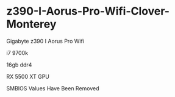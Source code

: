 # z390-I-Aorus-Pro-Wifi-Clover-Monterey

Gigabyte z390 I Aorus Pro Wifi

i7 9700k

16gb ddr4 

RX 5500 XT GPU 

SMBIOS Values Have Been Removed
